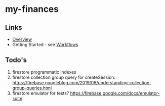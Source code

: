 # my-finances

## Links
* [Overview](./docs/overview.md)
* Getting Started - see [Workflows](./docs/workflows.md)


## Todo's
1. firestore programmatic indexes
1. firestore collection group query for createSession: https://firebase.googleblog.com/2019/06/understanding-collection-group-queries.html
1. firestore emulator for tests? https://firebase.google.com/docs/emulator-suite